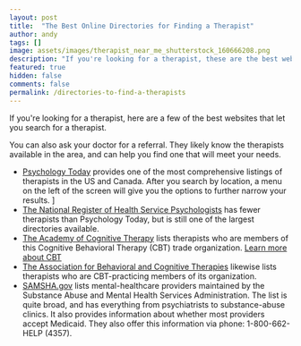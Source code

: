 ```yaml
---
layout: post
title:  "The Best Online Directories for Finding a Therapist"
author: andy
tags: []
image: assets/images/therapist_near_me_shutterstock_160666208.png
description: "If you're looking for a therapist, these are the best websites that can help."
featured: true
hidden: false
comments: false
permalink: /directories-to-find-a-therapists
---
```


If you're looking for a therapist, here are a few of the best websites that let you search for a therapist.

You can also ask your doctor for a referral. They likely know the therapists available in the area, and can help you find one that will meet your needs.

- [Psychology Today](https://www.psychologytoday.com/us/therapists) provides one of the most comprehensive listings of therapists in the US and Canada. After you search by location, a menu on the left of the screen will give you the options to further narrow your results. ]
- [The National Register of Health Service Psychologists](http://www.nationalregister.com/find) has fewer therapists than Psychology Today, but is still one of the largest directories available.
- [The Academy of Cognitive Therapy](https://www.academyofct.org) lists therapists who are members of this Cognitive Behavioral Therapy (CBT) trade organization. [Learn more about CBT](https://blog.uplift.app/what-is-cbt)
- [The Association for Behavioral and Cognitive Therapies](http://www.findcbt.org/xFAT/index.cfm) likewise lists therapists who are CBT-practicing members of its organization.
- [SAMSHA.gov](https://findtreatment.samhsa.gov) lists mental-healthcare providers maintained by the Substance Abuse and Mental Health Services Administration. The list is quite broad, and has everything from psychiatrists to substance-abuse clinics. It also provides information about whether most providers accept Medicaid. They also offer this information via phone: 1-800-662-HELP (4357).

[comment]: <> (Once you find a few therapists that have potential, check out these tips for [selecting the right therapist for you]https://blog.uplift.app/selecting-the-right-therapist.)
